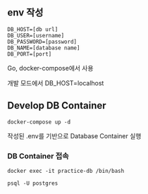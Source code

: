 ## env 작성

```
DB_HOST=[db url]
DB_USER=[username]
DB_PASSWORD=[password]
DB_NAME=[database name]
DB_PORT=[port]
```

Go, docker-compose에서 사용

개발 모드에서 DB_HOST=localhost


## Develop DB Container

``` shell
docker-compose up -d
```

작성된 .env를 기반으로 Database Container 실행


### DB Container 접속

``` shell
docker exec -it practice-db /bin/bash
 
psql -U postgres
```
